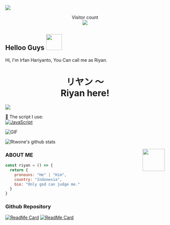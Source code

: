 <img align="center" height="auto"
src="https://cardivo.vercel.app/api?name=Irfan%20Hariyanto&description=Hi,%20i%27m%20a%20just%20newbie%20programer%20Nice%20to%20meet%20you%20👋&image=https://avatars.githubusercontent.com/u/78160909?s=400&u=acb8f5ca5c6f9a886400758a7e2eec42ca4fe91a&v=4&backgroundColor=%23ecf0f1&instagram=irfann._x&github=rtwone&pattern=leaf&colorPattern=%23eaeaea"/>

<p align="center"> 
  Visitor count<br>
  <img src="https://profile-counter.glitch.me/rtwone/count.svg" />
</p>

## Helloo Guys <img src="https://media.giphy.com/media/VgCDAzcKvsR6OM0uWg/giphy.gif" width="50">
Hi, I'm Irfan Hariyanto, You Can call me as Riyan.
<br>
<h1 align="center">リヤン 〜<br>Riyan here!</h1>
<img align="center" height="auto" src="https://avatars.githubusercontent.com/u/78160909?s=400&u=acb8f5ca5c6f9a886400758a7e2eec42ca4fe91a"/>

:page_with_curl: The script I use:
<br>[![JavaScript](https://img.shields.io/badge/JavaScript-yellow?style=for-the-badge&logo=javascript&logoColor=white&labelColor=101010)](https://github.com/rtwone/chitandabot)

<img align="center" fit="fill" alt="GIF" src="https://media.giphy.com/media/836HiJc7pgzy8iNXCn/giphy.gif" />


![Rtwone's github stats](https://github-readme-stats.vercel.app/api?username=rtwone&show_icons=true&title_color=fff&icon_color=79ff97&text_color=9f9f9f&bg_color=151515)

<img align='right' src="https://media.giphy.com/media/M9gbBd9nbDrOTu1Mqx/giphy.gif" width="70">

### ABOUT ME
```js
const riyan = () => {
  return {
    pronouns: "He" | "Him",
    country: "Indonesia",
    bio: "Only god can judge me."
  }
}
```
### Github Repository

[![ReadMe Card](https://github-readme-stats.vercel.app/api/pin/?username=rtwone&repo=chitandabot&show_owner=true)](https://github.com/rtwone/chitandabot)
[![ReadMe Card](https://github-readme-stats.vercel.app/api/pin/?username=rtwone&repo=openai-botwa&show_owner=true)](https://github.com/rtwone/openai-botwa)
